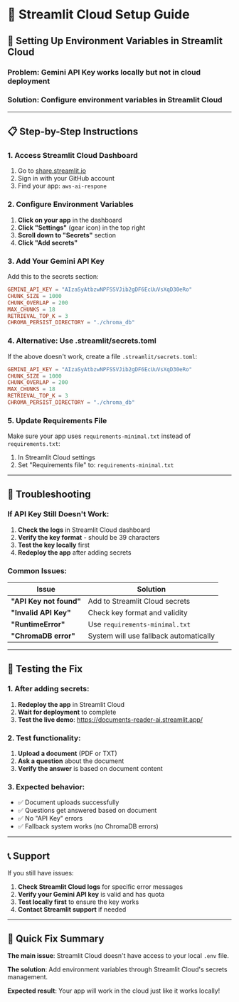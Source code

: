 # 🚀 Streamlit Cloud Setup Guide

## 🔑 Setting Up Environment Variables in Streamlit Cloud

### **Problem**: Gemini API Key works locally but not in cloud deployment

### **Solution**: Configure environment variables in Streamlit Cloud

---

## 📋 Step-by-Step Instructions

### **1. Access Streamlit Cloud Dashboard**

1. Go to [share.streamlit.io](https://share.streamlit.io)
2. Sign in with your GitHub account
3. Find your app: `aws-ai-respone`

### **2. Configure Environment Variables**

1. **Click on your app** in the dashboard
2. **Click "Settings"** (gear icon) in the top right
3. **Scroll down to "Secrets"** section
4. **Click "Add secrets"**

### **3. Add Your Gemini API Key**

Add this to the secrets section:

```toml
GEMINI_API_KEY = "AIzaSyAtbzwNPFSSVJib2gDF6EcUuVsXqD30eRo"
CHUNK_SIZE = 1000
CHUNK_OVERLAP = 200
MAX_CHUNKS = 18
RETRIEVAL_TOP_K = 3
CHROMA_PERSIST_DIRECTORY = "./chroma_db"
```

### **4. Alternative: Use .streamlit/secrets.toml**

If the above doesn't work, create a file `.streamlit/secrets.toml`:

```toml
GEMINI_API_KEY = "AIzaSyAtbzwNPFSSVJib2gDF6EcUuVsXqD30eRo"
CHUNK_SIZE = 1000
CHUNK_OVERLAP = 200
MAX_CHUNKS = 18
RETRIEVAL_TOP_K = 3
CHROMA_PERSIST_DIRECTORY = "./chroma_db"
```

### **5. Update Requirements File**

Make sure your app uses `requirements-minimal.txt` instead of `requirements.txt`:

1. In Streamlit Cloud settings
2. Set "Requirements file" to: `requirements-minimal.txt`

---

## 🔧 Troubleshooting

### **If API Key Still Doesn't Work:**

1. **Check the logs** in Streamlit Cloud dashboard
2. **Verify the key format** - should be 39 characters
3. **Test the key locally** first
4. **Redeploy the app** after adding secrets

### **Common Issues:**

| Issue | Solution |
|-------|----------|
| **"API Key not found"** | Add to Streamlit Cloud secrets |
| **"Invalid API Key"** | Check key format and validity |
| **"RuntimeError"** | Use `requirements-minimal.txt` |
| **"ChromaDB error"** | System will use fallback automatically |

---

## 🧪 Testing the Fix

### **1. After adding secrets:**

1. **Redeploy the app** in Streamlit Cloud
2. **Wait for deployment** to complete
3. **Test the live demo**: https://documents-reader-ai.streamlit.app/

### **2. Test functionality:**

1. **Upload a document** (PDF or TXT)
2. **Ask a question** about the document
3. **Verify the answer** is based on document content

### **3. Expected behavior:**

- ✅ Document uploads successfully
- ✅ Questions get answered based on document
- ✅ No "API Key" errors
- ✅ Fallback system works (no ChromaDB errors)

---

## 📞 Support

If you still have issues:

1. **Check Streamlit Cloud logs** for specific error messages
2. **Verify your Gemini API key** is valid and has quota
3. **Test locally first** to ensure the key works
4. **Contact Streamlit support** if needed

---

## 🎯 Quick Fix Summary

**The main issue**: Streamlit Cloud doesn't have access to your local `.env` file.

**The solution**: Add environment variables through Streamlit Cloud's secrets management.

**Expected result**: Your app will work in the cloud just like it works locally!
